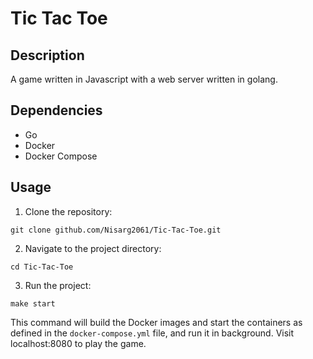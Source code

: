 # Tic Tac Toe

## Description
A game written in Javascript with a web server written in golang.

## Dependencies
- Go
- Docker
- Docker Compose

## Usage
1. Clone the repository:
```
git clone github.com/Nisarg2061/Tic-Tac-Toe.git
```
2. Navigate to the project directory:
```
cd Tic-Tac-Toe
```
3. Run the project:
```
make start
```
This command will build the Docker images and start the containers as defined in the `docker-compose.yml` file, and run it in background. Visit localhost:8080 to play the game.
